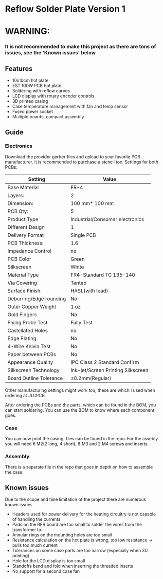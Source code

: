 # Reflow Solder Plate Version 1

# WARNING:
### It is not recommended to make this project as there are tons of issues, see the 'Known issues' below

## Features
- 10x10cm hot plate
- EST 100W PCB hot plate
- Soldering with reflow curves
- LCD display with rotary encoder controls
- 3D printed casing
- Case temperature management with fan and temp sensor
- Fused power socket
- Multiple boards, compact assembly

## Guide
### Electronics
Download the provider gerber files and upload to your favorite PCB manufacturer. It is recommended to purchase a stencil too.
Settings for both PCBs:

| Setting | Value |
| --- | --- |
| Base Material | FR-4 |
| Layers: | 2 |
| Dimension: | 100 mm* 100 mm |
| PCB Qty: | 5 |
| Product Type | Industrial/Consumer electronics |
| Different Design | 1 |
| Delivery Format | Single PCB |
| PCB Thickness: | 1.6 |
| Impedance Control | no |
| PCB Color | Green |
| Silkscreen | White |
| Material Type | FR4-Standard TG 135-140 |
| Via Covering | Tented |
| Surface Finish | HASL(with lead) |
| Deburring/Edge rounding | No |
| Outer Copper Weight | 1 oz |
| Gold Fingers | No |
| Flying Probe Test | Fully Test |
| Castellated Holes | no |
| Edge Plating | No	|
| 4-Wire Kelvin Test | No |
| Paper between PCBs | No |
| Appearance Quality | IPC Class 2 Standard	Confirm |
| Silkscreen Technology | Ink-jet/Screen Printing Silkscreen |
| Board Outline Tolerance |±0.2mm(Regular) |

Other manufacturing settings might work too, these are which I used when ordering at JLCPCB

After ordering the PCBs and the parts, which can be found in the BOM, you can start soldering. You can use the BOM to know where each component goes.

### Case
You can now print the casing, files can be found in the repo. For the assebly you will need 6 M2(2 long, 4 short), 8 M3 and 2 M4 screws and inserts.

### Assembly
There is a seperate file in the repo that goes in depth on how to assemble the case
 

## Known issues
Due to the scope and time limitation of the project there are numerous known issues
- Headers used for power delivery for the heating circuitry is not capable of handling the currents
- Pads on the RFR board are too small to solder the wires from the transformer to.
- Annular rings on the mounting holes are too small
- Resistance calculation on the hot plate is wrong, too low resistance -> pulls too much current
- Tolerances on some case parts are too narrow (especially when 3D printing)
- Hole for the LCD display is too small
- Standoffs bend and fold when inserting the threaded inserts
- No support for a second case fan